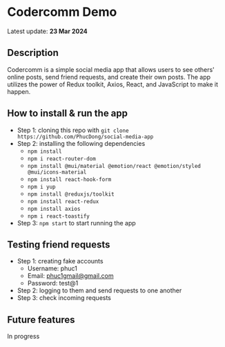 # Codercomm Demo

Latest update: **23 Mar 2024**

## Description

Codercomm is a simple social media app that allows users to see others' online posts, send friend requests, and create their own posts. The app utilizes the power of Redux toolkit, Axios, React, and JavaScript to make it happen.

## How to install & run the app

- Step 1: cloning this repo with `git clone https://github.com/PhucDong/social-media-app`
- Step 2: installing the following dependencies
  - `npm install`
  - `npm i react-router-dom`
  - `npm install @mui/material @emotion/react @emotion/styled @mui/icons-material`
  - `npm install react-hook-form`
  - `npm i yup`
  - `npm install @reduxjs/toolkit`
  - `npm install react-redux`
  - `npm install axios`
  - `npm i react-toastify`
- Step 3: `npm start` to start running the app

## Testing friend requests

- Step 1: creating fake accounts
  - Username: phuc1
  - Email: phuc1gmail@gmail.com
  - Password: test@1
- Step 2: logging to them and send requests to one another
- Step 3: check incoming requests

## Future features

In progress
